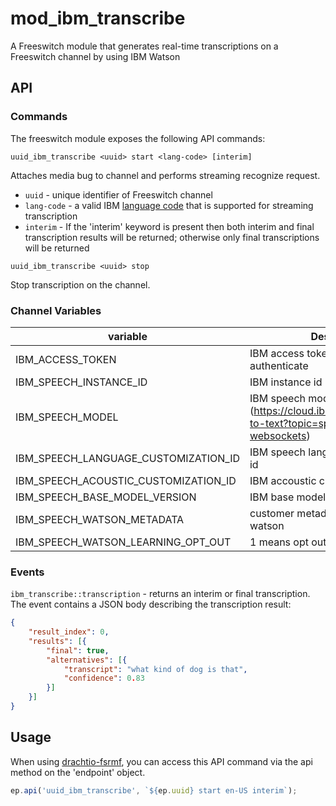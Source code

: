 # mod_ibm_transcribe

A Freeswitch module that generates real-time transcriptions on a Freeswitch channel by using IBM Watson

## API

### Commands
The freeswitch module exposes the following API commands:

```
uuid_ibm_transcribe <uuid> start <lang-code> [interim]
```
Attaches media bug to channel and performs streaming recognize request.
- `uuid` - unique identifier of Freeswitch channel
- `lang-code` - a valid IBM [language code](https://cloud.ibm.com/docs/speech-to-text?topic=speech-to-text-models-ng#models-ng-supported) that is supported for streaming transcription
- `interim` - If the 'interim' keyword is present then both interim and final transcription results will be returned; otherwise only final transcriptions will be returned

```
uuid_ibm_transcribe <uuid> stop
```
Stop transcription on the channel.

### Channel Variables

| variable | Description |
| --- | ----------- |
| IBM_ACCESS_TOKEN | IBM access token used to authenticate |
| IBM_SPEECH_INSTANCE_ID |IBM instance id |
| IBM_SPEECH_MODEL | IBM speech model (https://cloud.ibm.com/docs/speech-to-text?topic=speech-to-text-websockets) |
| IBM_SPEECH_LANGUAGE_CUSTOMIZATION_ID |IBM speech language customization id |
| IBM_SPEECH_ACOUSTIC_CUSTOMIZATION_ID | IBM accoustic customization id|
| IBM_SPEECH_BASE_MODEL_VERSION | IBM base model version |
| IBM_SPEECH_WATSON_METADATA | customer metadata to pass to IBM watson |
| IBM_SPEECH_WATSON_LEARNING_OPT_OUT | 1 means opt out |


### Events
`ibm_transcribe::transcription` - returns an interim or final transcription.  The event contains a JSON body describing the transcription result:
```json
{
	"result_index": 0,
	"results": [{
		"final": true,
		"alternatives": [{
			"transcript": "what kind of dog is that",
			"confidence": 0.83
		}]
	}]
}
```

## Usage
When using [drachtio-fsrmf](https://www.npmjs.com/package/drachtio-fsmrf), you can access this API command via the api method on the 'endpoint' object.
```js
ep.api('uuid_ibm_transcribe', `${ep.uuid} start en-US interim`);  
```

